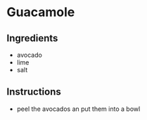 # Guacamole
## Ingredients
* avocado
* lime
* salt
## Instructions
* peel the avocados an put them into a bowl
